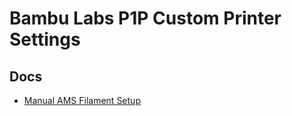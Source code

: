 # Bambu Labs P1P Custom Printer Settings

## Docs

- [Manual AMS Filament Setup](change-filament-no-ams.md)
